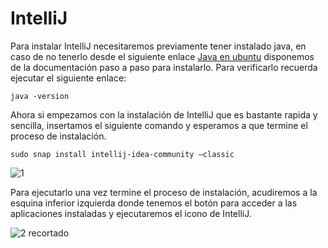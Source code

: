 # IntelliJ


Para instalar IntelliJ necesitaremos previamente tener instalado java, en caso de no tenerlo desde el siguiente enlace [Java en 
ubuntu](https://github.com/airampac/jdk/blob/main/README.md) disponemos de la documentación paso a paso para instalarlo. Para verificarlo recuerda ejecutar el siguiente enlace:

```java -version```

Ahora si empezamos con la instalación de IntelliJ que es bastante rapida y sencilla, insertamos el siguiente comando y esperamos a que termine el proceso de instalación.


``sudo snap install intellij-idea-community –classic``


![1](https://user-images.githubusercontent.com/61906112/136205945-b85046f9-6dac-4a31-ad3a-19fa0baff0f8.PNG)

Para ejecutarlo una vez termine el proceso de instalación, acudiremos a la esquina inferior izquierda donde tenemos el botón para acceder a las aplicaciones instaladas y ejecutaremos el icono de IntelliJ.



![2 recortado](https://user-images.githubusercontent.com/61906112/136205965-f055c376-e9db-4704-9619-c7ff39ba64ab.jpg)

